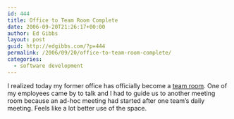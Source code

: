 ```yaml
---
id: 444
title: Office to Team Room Complete
date: 2006-09-20T21:26:17+00:00
author: Ed Gibbs
layout: post
guid: http://edgibbs.com/?p=444
permalink: /2006/09/20/office-to-team-room-complete/
categories:
  - software development
---
```

I realized today my former office has officially become a [team room](http://edgibbs.com/2006/07/20/team-room-reality/). One of my employees came by to talk and I had to guide us to another meeting room because an ad-hoc meeting had started after one team&#8217;s daily meeting. Feels like a lot better use of the space.